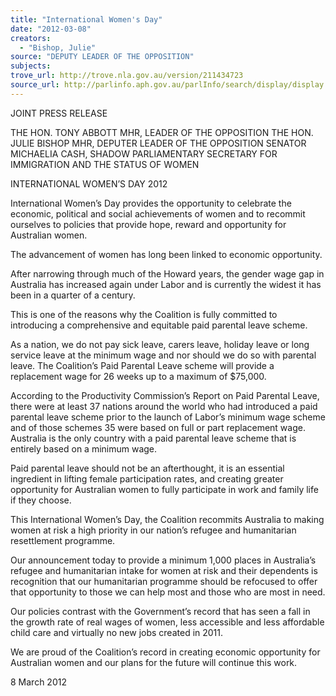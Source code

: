 ```yaml
---
title: "International Women's Day"
date: "2012-03-08"
creators:
  - "Bishop, Julie"
source: "DEPUTY LEADER OF THE OPPOSITION"
subjects:
trove_url: http://trove.nla.gov.au/version/211434723
source_url: http://parlinfo.aph.gov.au/parlInfo/search/display/display.w3p;query=Id%3A%22media/pressrel/1486061%22
---
```


 

 

 JOINT PRESS RELEASE 

 THE HON. TONY ABBOTT MHR, LEADER OF THE OPPOSITION  THE HON. JULIE BISHOP MHR, DEPUTER LEADER OF THE OPPOSITION  SENATOR MICHAELIA CASH, SHADOW PARLIAMENTARY SECRETARY FOR  IMMIGRATION AND THE STATUS OF WOMEN 

 

 INTERNATIONAL WOMEN’S DAY 2012   

 International Women’s Day provides the opportunity to celebrate the economic, political and social  achievements of women and to recommit ourselves to policies that provide hope, reward and opportunity for  Australian women.   

 The advancement of women has long been linked to economic opportunity.   

 After narrowing through much of the Howard years, the gender wage gap in Australia has increased again  under Labor and is currently the widest it has been in a quarter of a century.   

 This is one of the reasons why the Coalition is fully committed to introducing a comprehensive and  equitable paid parental leave scheme.     

 As a nation, we do not pay sick leave, carers leave, holiday leave or long service leave at the minimum wage  and nor should we do so with parental leave.  The Coalition’s Paid Parental Leave scheme will provide a  replacement wage for 26 weeks up to a maximum of $75,000.   

 According to the Productivity Commission’s Report on Paid Parental Leave, there were at least 37 nations  around the world who had introduced a paid parental leave scheme prior to the launch of Labor’s minimum  wage scheme and of those schemes 35 were based on full or part replacement wage.  Australia is the only  country with a paid parental leave scheme that is entirely based on a minimum wage.     

 Paid parental leave should not be an afterthought, it is an essential ingredient in lifting female participation  rates, and creating greater opportunity for Australian women to fully participate in work and family life if  they choose.   

 This International Women’s Day, the Coalition recommits Australia to making women at risk a high priority  in our nation’s refugee and humanitarian resettlement programme.     

 Our announcement today to provide a minimum 1,000 places in Australia’s refugee and humanitarian intake  for women at risk and their dependents is recognition that our humanitarian programme should be refocused  to offer that opportunity to those we can help most and those who are most in need.   

 Our policies contrast with the Government’s record that has seen a fall in the growth rate of real wages of  women, less accessible and less affordable child care and virtually no new jobs created in 2011.   

 We are proud of the Coalition’s record in creating economic opportunity for Australian women and our  plans for the future will continue this work.   

 

 8 March 2012 

